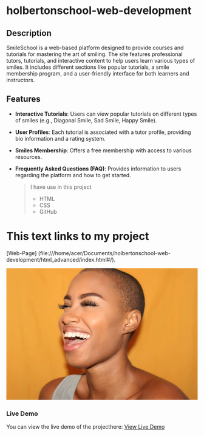 # holbertonschool-web-development

## Description
SmileSchool is a web-based platform designed to provide courses and tutorials for mastering the art of smiling. The site features professional tutors, tutorials, and interactive content to help users learn various types of smiles. It includes different sections like popular tutorials, a smile membership program, and a user-friendly interface for both learners and instructors.

## Features
- **Interactive Tutorials**: Users can view popular tutorials on different types of smiles (e.g., Diagonal Smile, Sad Smile, Happy Smile).
- **User Profiles**: Each tutorial is associated with a tutor profile, providing bio information and a rating system.
- **Smiles Membership**: Offers a free membership with access to various resources.
- **Frequently Asked Questions (FAQ)**: Provides information to users regarding the platform and how to get started.

    > I have use in this project
    > * HTML
    > * CSS
    > * GitHub


# This text links to my project
[Web-Page] (file:///home/acer/Documents/holbertonschool-web-development/html_advanced/index.html#/).

![IMAGE](./images/Header.jpg)


### Live Demo 
You can view the live demo of the projecthere: [View Live Demo](https://www.figma.com/design/XrEAsu1vQj5fhVaNG38d2W/Homepage?node-id=3558-0&node-type=frame&t=h5bLw9pPzofdANCL-0/)